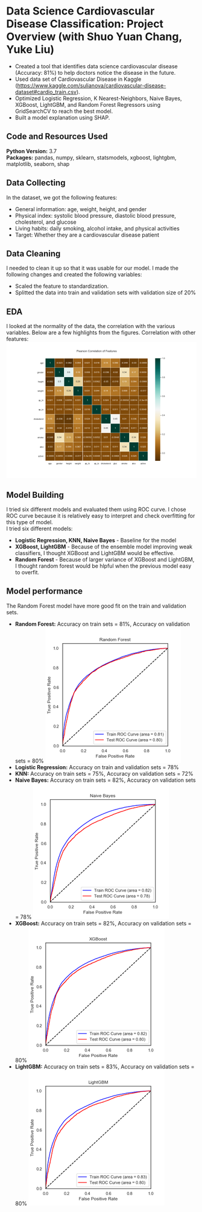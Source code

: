 # Data Science Cardiovascular Disease Classification: Project Overview (with Shuo Yuan Chang, Yuke Liu)
* Created a tool that identifies data science cardiovascular disease (Accuracy: 81%) to help doctors notice the disease in the future.
* Used data set of Cardiovascular Disease in Kaggle (https://www.kaggle.com/sulianova/cardiovascular-disease-dataset#cardio_train.csv). 
* Optimized Logistic Regression, K Nearest-Neighbors, Naive Bayes, XGBoost, LightGBM, and Random Forest Regressors using GridSearchCV to reach the best model.
* Built a model explanation using SHAP.   

## Code and Resources Used
**Python Version:** 3.7  
**Packages:** pandas, numpy, sklearn, statsmodels, xgboost, lightgbm, matplotlib, seaborn, shap    

## Data Collecting
In the dataset, we got the following features:
* General information: age, weight, height, and gender
* Physical index: systolic blood pressure, diastolic blood pressure, cholesterol, and glucose
* Living habits: daily smoking, alcohol intake, and physical activities
* Target: Whether they are a cardiovascular disease patient  

## Data Cleaning
I needed to clean it up so that it was usable for our model. I made the following changes and created the following variables:
* Scaled the feature to standardization.
* Splitted the data into train and validation sets with validation size of 20%

## EDA
I looked at the normality of the data, the correlation with the various variables. Below are a few highlights from the figures.
Correlation with other features:
![alt text](https://github.com/ILing82816/ds_disease_proj/blob/master/var_corr.png "correlation")    

## Model Building  
I tried six different models and evaluated them using ROC curve. I chose ROC curve because it is relatively easy to interpret and check overfitting for this type of model.  
I tried six different models:  
* **Logistic Regression, KNN, Naive Bayes** - Baseline for the model
* **XGBoost, LightGBM** - Because of the ensemble model improving weak classifiers, I thought XGBoost and LightGBM would be effective.
* **Random Forest** - Because of larger variance of XGBoost and LightGBM, I thought random forest would be hlpful when the previous model easy to overfit.   

## Model performance
The Random Forest model have more good fit on the train and validation sets.
* **Random Forest:** Accuracy on train sets = 81%, Accuracy on validation sets = 80%
![alt text](https://github.com/ILing82816/ds_disease_proj/blob/master/random.png "random")  
* **Logistic Regression:** Accuracy on train and validation sets = 78%
* **KNN:** Accuracy on train sets = 75%, Accuracy on validation sets = 72%
* **Naive Bayes:** Accuracy on train sets = 82%, Accuracy on validation sets = 78%
![alt text](https://github.com/ILing82816/ds_disease_proj/blob/master/Naive%20Bayes.png "Naive")   
* **XGBoost:** Accuracy on train sets = 82%, Accuracy on validation sets = 80%
![alt text](https://github.com/ILing82816/ds_disease_proj/blob/master/xgboost.png "XGBoost")  
* **LightGBM:** Accuracy on train sets = 83%, Accuracy on validation sets = 80%
![alt text](https://github.com/ILing82816/ds_disease_proj/blob/master/lightgbm.png "LightGBM")  
